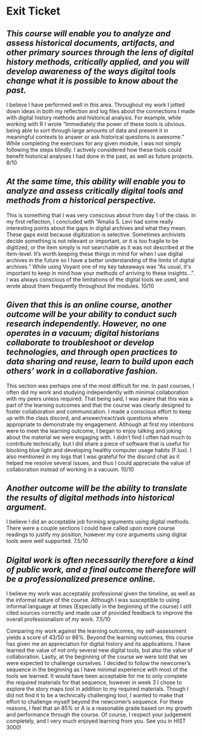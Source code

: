 # Exit Ticket

## *This course will enable you to analyze and assess historical documents, artifacts, and other primary sources through the lens of digital history methods, critically applied, and you will develop awareness of the ways digital tools change what it is possible to know about the past.*

I believe I have performed well in this area. Throughout my work I jotted down ideas in both my reflection and log files about the connections I made with digital history methods and historical analysis. For example, while working with R I wrote “Immediately the power of these tools is obvious. being able to sort through large amounts of data and present it in meaningful contexts to answer or ask historical questions is awesome.” While completing the exercises for any given module, I was not simply following the steps blindly. I actively considered how these tools could benefit historical analyses I had done in the past, as well as future projects. 8/10

## *At the same time, this ability will enable you to analyze and assess critically digital tools and methods from a historical perspective.*

This is something that I was very conscious about from day 1 of the class. In my first reflection, I concluded with
“Amalia S. Levi had some really interesting points about the gaps in digital archives and what they mean. These gaps exist because digitization is selective. Sometimes archivists decide something is not relevant or important, or it is too fragile to be digitized, or the item simply is not searchable as it was not described at the item-level. It’s worth keeping these things in mind for when I use digital archives in the future so I have a better understanding of the limits of digital archives.”
While using Voyant one of my key takeaways was
“As usual, it's important to keep in mind how your methods of arriving to these insights…”.
I was always conscious of the limitations of the digital tools we used, and wrote about them frequently throughout the modules. 10/10

## *Given that this is an online course, another outcome will be your ability to conduct such research independently. However, no one operates in a vacuum; digital historians collaborate to troubleshoot or develop technologies, and through open practices to data sharing and reuse, learn to build upon each others’ work in a collaborative fashion.*

This section was perhaps one of the most difficult for me. In past courses, I often did my work and studying independently with minimal collaboration with my peers unless required. That being said, I was aware that this was a part of the learning outcomes and that the course was clearly designed to foster collaboration and communication. I made a conscious effort to keep up with the class discord, and answer/react/ask questions where appropriate to demonstrate my engagement. Although at first my intentions were to meet the learning outcome, I began to enjoy talking and joking about the material we were engaging with. I didn’t find I often had much to contribute technically, but I did share a piece of software that is useful for blocking blue light and developing healthy computer usage habits (F.lux). I also mentioned in my logs that I was grateful for the discord chat as it helped me resolve several issues, and thus I could appreciate the value of collaboration instead of working in a vacuum. 10/10

## *Another outcome will be the ability to translate the results of digital methods into historical argument.*

I believe I did an acceptable job forming arguments using digital methods. There were a couple sections I could have called upon more course readings to justify my position, however my core arguments using digital tools were well supported. 7.5/10

## *Digital work is often necessarily therefore a kind of public work, and a final outcome therefore will be a professionalized presence online.*

I believe my work was acceptably professional given the timeline, as well as the informal nature of the course. Although I was susceptible to using informal language at times (Especially in the beginning of the course) I still cited sources correctly and made use of provided feedback to improve the overall professionalism of my work. 7.5/10


Comparing my work against the learning outcomes, my self-assessment yields a score of 43/50 or 86%. Beyond the learning outcomes, this course has given me an appreciation for digital history and its applications. I have learned the value of not only several new digital tools, but also the value of collaboration. Lastly, at the beginning of the course we were told that we were expected to challenge ourselves. I decided to follow the newcomer’s sequence in the beginning as I have minimal experience with most of the tools we learned. It would have been acceptable for me to only complete the required materials for that sequence, however in week 3 I chose to explore the story maps tool in addition to my required materials. Though I did not find it to be a technically challenging tool, I wanted to make that effort to challenge myself beyond the newcomer’s sequence. For these reasons, I feel that an 85% or A is a reasonable grade based on my growth and performance through the course. Of course, I respect your judgement completely, and I very much enjoyed learning from you. See you in HIST 3000!
